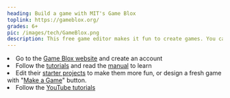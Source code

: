 ```yaml
---
heading: Build a game with MIT's Game Blox
toplink: https://gameblox.org/
grades: 6+
pic: /images/tech/GameBlox.png
description: This free game editor makes it fun to create games. You can create and play games on Google Chrome, or download them on your phone or tablet to play!
---
```

<li>Go to the <a href="https://gameblox.org/" target="_blank">Game Blox website</a> and create an account</li>
<li>Follow the <a href="https://gameblox.org/helpPanel/tutorials/" target="_blank">tutorials</a> and read the <a href="https://gameblox.org/helpPanel/manual/" target="_blank">manual</a> to learn
<li>Edit their <a href="https://gameblox.org/demos/" target="_blank">starter projects</a> to make them more fun, or design a fresh game with "<a href="https://gameblox.org/editor/" target="_blank">Make a Game</a>" button.</li>
<li>Follow the <a href="https://www.youtube.com/channel/UCz4wzJUGJkcg01nWiBuEQbQ/videos" target="_blank">YouTube tutorials</a> 